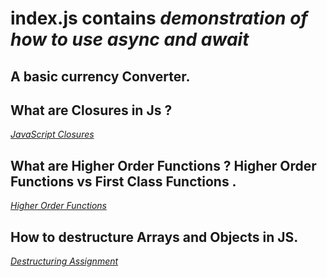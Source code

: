 # index.js contains  _demonstration of how to use async and await_

## A basic currency Converter.


## What are Closures in Js ? 

_[JavaScript Closures](https://dmitripavlutin.com/simple-explanation-of-javascript-closures/#comments)_

## What are Higher Order Functions ? Higher Order Functions vs First Class Functions .

_[Higher Order Functions](https://www.geeksforgeeks.org/difference-between-first-class-and-higher-order-functions-in-javascript/)_

## How to destructure Arrays and Objects in JS. 

_[Destructuring Assignment](https://developer.mozilla.org/en-US/docs/Web/JavaScript/Reference/Operators/Destructuring_assignment)_

